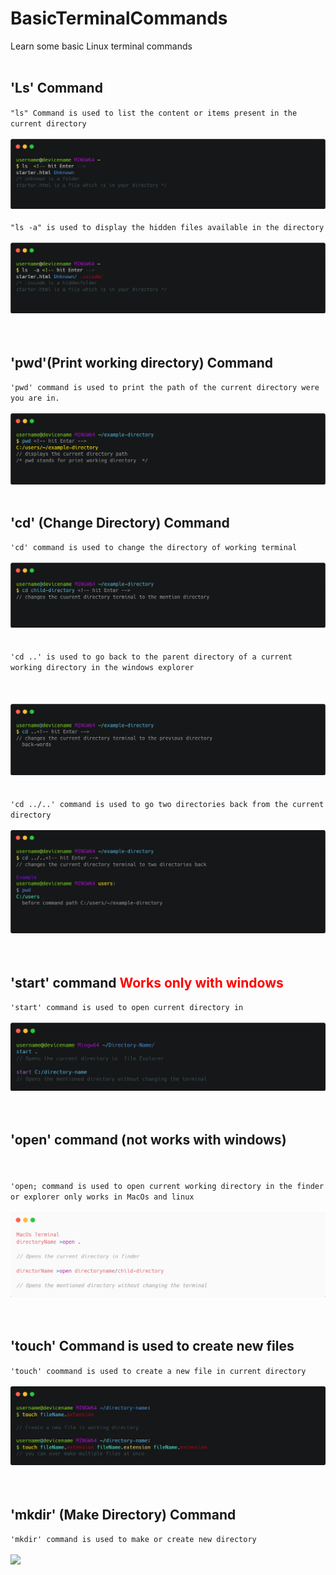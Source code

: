 # BasicTerminalCommands
Learn some basic Linux terminal commands
<br>
<br>
<h2>'Ls' Command</h2>
<code>"ls" Command is used to list the content or items present in the current directory</code>
<br>
<br>
<img src="carbon (1).png" >
<br>
<br>
<code>"ls -a" is used to display the hidden files available in the directory</code>
<br>
<br>
<img src="list hidden files.png">
<br>
<br>
<br>
<h2>'pwd'(Print working directory) Command</h2>
<code>'pwd' command is used to print the path of the current directory were you are in.</code>
<br>
<br>
<img src="pwd.png">
<br>
<br>
<h2>'cd' (Change Directory) Command </h2>
<code>'cd' command is used to change the directory of working terminal</code>
<br>
<br>
<img src="cd.png">
<br>
<br>
<br>
<code>'cd ..' is used to go back to the parent directory of a current working directory in the windows explorer</code>
<br>
<br>
<br>
<br>
<img src="cdd.png">
<br>
<br>
<br>
<code>'cd ../..' command is used to go two directories back from the current directory</code>
<br>
<br>
<img src="cd3.png">
<br>
<br>
<br>
<h2>'start' command <span style="color: red;">Works only with windows</span></h2>
<code>'start' command is used to open current directory in </code>
<br>
<br>
<img src="start.png">
<br>
<br>
<br>
<h2>'open' command (not works with windows)</h2>
<br>
<br>
<code>'open; command is used to open current working directory in the finder or explorer only works in MacOs and linux</code>
<br>
<br>
<img src="open.png">
<br>
<br>
<br>
<h2>'touch' Command is used to create new files</h2>
<code>'touch' coommand is used to create a new file in current directory</code>
<br>
<br>
<img src="touch.png">
<br>
<br>
<br>

<h2>'mkdir' (Make Directory) Command</h2>
<code>'mkdir' command is used to make or create new directory</code>
<br>
<br>
<img src="carbon(2).png">
<br>
<br>
<br>


